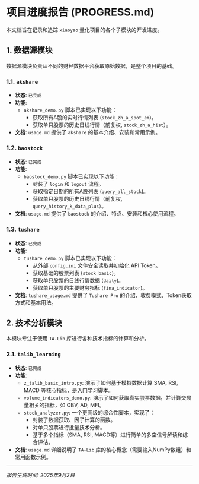 # 项目进度报告 (PROGRESS.md)

本文档旨在记录和追踪 `xiaoyao` 量化项目的各个子模块的开发进度。

## 1. 数据源模块

数据源模块负责从不同的财经数据平台获取原始数据，是整个项目的基础。

### 1.1. `akshare`
- **状态**: `已完成`
- **功能**:
    - `akshare_demo.py` 脚本已实现以下功能：
        - 获取所有A股的实时行情列表 (`stock_zh_a_spot_em`)。
        - 获取单只股票的历史日线行情（前复权, `stock_zh_a_hist`）。
- **文档**: `usage.md` 提供了 `akshare` 的基本介绍、安装和常用示例。

### 1.2. `baostock`
- **状态**: `已完成`
- **功能**:
    - `baostock_demo.py` 脚本已实现以下功能：
        - 封装了 `login` 和 `logout` 流程。
        - 获取指定日期的所有A股列表 (`query_all_stock`)。
        - 获取单只股票的历史日线行情（前复权, `query_history_k_data_plus`）。
- **文档**: `usage.md` 提供了 `baostock` 的介绍、特点、安装和核心使用流程。

### 1.3. `tushare`
- **状态**: `已完成`
- **功能**:
    - `tushare_demo.py` 脚本已实现以下功能：
        - 从外部 `config.ini` 文件安全读取并初始化 API Token。
        - 获取基础的股票列表 (`stock_basic`)。
        - 获取单只股票的日线行情数据 (`daily`)。
        - 获取单只股票的主要财务指标 (`fina_indicator`)。
- **文档**: `tushare_usage.md` 提供了 `Tushare Pro` 的介绍、收费模式、Token获取方式和基本用法。

## 2. 技术分析模块

本模块专注于使用 `TA-Lib` 库进行各种技术指标的计算和分析。

### 2.1. `talib_learning`
- **状态**: `已完成`
- **功能**:
    - `z_talib_basic_intro.py`: 演示了如何基于模拟数据计算 SMA, RSI, MACD 等核心指标，是入门学习脚本。
    - `volume_indicators_demo.py`: 演示了如何获取真实股票数据，并计算交易量相关的指标，如 OBV, AD, MFI。
    - `stock_analyzer.py`: 一个更高级的综合性脚本，实现了：
        - 封装了数据获取、因子计算的函数。
        - 对单只股票进行批量技术分析。
        - 基于多个指标（SMA, RSI, MACD等）进行简单的多空信号解读和综合评估。
- **文档**: `usage.md` 详细说明了 `TA-Lib` 库的核心概念（需要输入NumPy数组）和常用函数示例。

---
*报告生成时间: 2025年9月2日*
